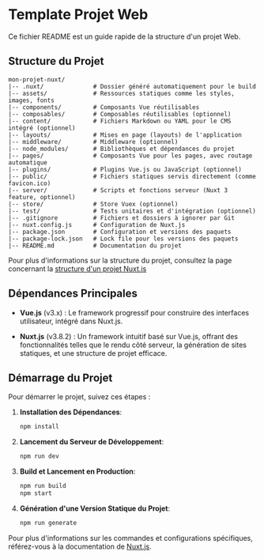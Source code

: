 # Template Projet Web

Ce fichier README est un guide rapide de la structure d'un projet Web.

## Structure du Projet

```
mon-projet-nuxt/
|-- .nuxt/              # Dossier généré automatiquement pour le build
|-- assets/             # Ressources statiques comme les styles, images, fonts
|-- components/         # Composants Vue réutilisables
|-- composables/        # Composables réutilisables (optionnel)
|-- content/            # Fichiers Markdown ou YAML pour le CMS intégré (optionnel)
|-- layouts/            # Mises en page (layouts) de l'application
|-- middleware/         # Middleware (optionnel)
|-- node_modules/       # Bibliothèques et dépendances du projet
|-- pages/              # Composants Vue pour les pages, avec routage automatique
|-- plugins/            # Plugins Vue.js ou JavaScript (optionnel)
|-- public/             # Fichiers statiques servis directement (comme favicon.ico)
|-- server/             # Scripts et fonctions serveur (Nuxt 3 feature, optionnel)
|-- store/              # Store Vuex (optionnel)
|-- test/               # Tests unitaires et d'intégration (optionnel)
|-- .gitignore          # Fichiers et dossiers à ignorer par Git
|-- nuxt.config.js      # Configuration de Nuxt.js
|-- package.json        # Configuration et versions des paquets
|-- package-lock.json   # Lock file pour les versions des paquets
|-- README.md           # Documentation du projet
```

Pour plus d'informations sur la structure du projet, consultez la page concernant la [structure d'un projet Nuxt.js](https://nuxt.com/docs/guide/directory-structure/app)

## Dépendances Principales

- **Vue.js** (v3.x) : Le framework progressif pour construire des interfaces utilisateur, intégré dans Nuxt.js.

- **Nuxt.js** (v3.8.2) : Un framework intuitif basé sur Vue.js, offrant des fonctionnalités telles que le rendu côté serveur, la génération de sites statiques, et une structure de projet efficace.

## Démarrage du Projet

Pour démarrer le projet, suivez ces étapes :

1. **Installation des Dépendances**:

   ```bash
   npm install
   ```

2. **Lancement du Serveur de Développement**:

   ```bash
   npm run dev
   ```

3. **Build et Lancement en Production**:

   ```bash
   npm run build
   npm start
   ```

4. **Génération d'une Version Statique du Projet**:

   ```bash
   npm run generate
   ```

Pour plus d'informations sur les commandes et configurations spécifiques, référez-vous à la documentation de [Nuxt.js](https://nuxtjs.org).
